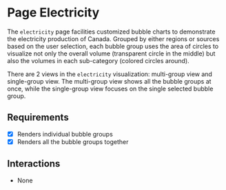 # Page Electricity

The `electricity` page facilities customized bubble charts to demonstrate the electricity production of Canada. Grouped by either regions or sources based on the user selection, each bubble group uses the area of circles to visualize not only the overall volume (transparent circle in the middle) but also the volumes in each sub-category (colored circles around).

There are 2 views in the `electricity` visualization: multi-group view and single-group view. The multi-group view shows all the bubble groups at once, while the single-group view focuses on the single selected bubble group.

## Requirements

- [x] Renders individual bubble groups
- [x] Renders all the bubble groups together

## Interactions

- None
